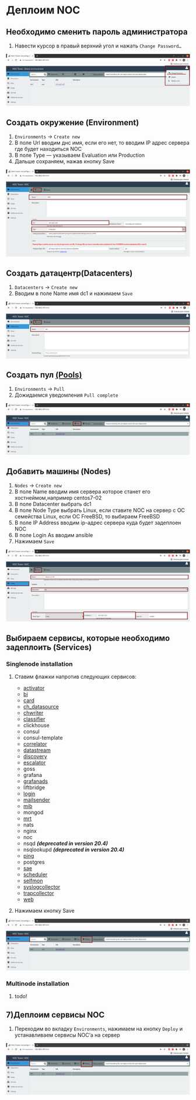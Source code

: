 # Деплоим NOC

## Необходимо сменить пароль администратора

1. Навести курсор в правый верхний угол и нажать `Change Password…`

![](./img/tower-main-window.png)

## Cоздать окружение (Environment)

1. `Environments` → `Create new`
2. В поле Url вводим днс имя, если его нет, то вводим IP адрес  сервера где будет находиться NOC
3. В поле Type — указываем Evaluation или Production  
4. Дальше сохраняем, нажав кнопку Save

![](./img/tower-create-env.png)

## Создать датацентр(Datacenters)

1. `Datacenters` → `Create new`
2. Вводим в поле Name имя dc1 и нажимаем `Save`

![](./img/tower-create-dc.png)

## Создать пул [(Pools)](https://code.getnoc.com/noc/noc/-/edit/master/docs/en/docs/user/reference/concepts/pool/index.md)

1. `Environments` → `Pull`
2. Дожидаемся уведомления `Pull complete`

![](./img/tower-pull-playbooks.png)

## Добавить машины (Nodes)

1. `Nodes` → `Create new`
2. В поле Name вводим имя сервера которое станет его хостнеймом,например centos7-02
3. В поле Datacenter выбрать dc1
4. В поле Node Type выбрать Linux, если ставите NOC на сервер с ОС семейства Linux, если ОС FreeBSD, то выбираем FreeBSD
5. В поле IP Address вводим ip-адрес сервера куда будет задеплоен NOC
6. В поле Login As вводим ansible
7. Нажимаем `Save`

![](./img/tower-add-node.png)

## Выбираем сервисы, которые необходимо задеплоить (Services)

### Singlenode installation

1. Ставим флажки напротив следующих сервисов:
	* [activator](https://docs.getnoc.com/master/en/admin/reference/services/activator/)
	* [bi](https://docs.getnoc.com/master/en/admin/reference/services/bi/)
	* [card](https://docs.getnoc.com/master/en/admin/reference/services/card/)
	* [ch_datasource](https://docs.getnoc.com/master/en/admin/reference/services/datasource/)
	* [chwriter](https://docs.getnoc.com/master/en/admin/reference/services/chwriter/)
	* [classifier](https://docs.getnoc.com/master/en/admin/reference/services/classifier/)
	* clickhouse
	* consul
	* consul-template
	* [correlator](https://docs.getnoc.com/master/en/admin/reference/services/correlator/)
	* [datastream](https://docs.getnoc.com/master/en/admin/reference/services/datastream/)
	* [discovery](https://docs.getnoc.com/master/en/admin/reference/services/discovery/)
	* [escalator](https://docs.getnoc.com/master/en/admin/reference/services/escalator/)
	* goss
	* grafana
	* [grafanads](https://docs.getnoc.com/master/en/admin/reference/services/grafanads/)
	* liftbridge
	* [login](https://docs.getnoc.com/master/en/admin/reference/services/login/)
	* [mailsender](https://docs.getnoc.com/master/en/admin/reference/services/mailsender/)
	* [mib](https://docs.getnoc.com/master/en/admin/reference/services/mib/)
	* mongod
	* [mrt](https://docs.getnoc.com/master/en/admin/reference/services/mrt/)
	* nats
	* nginx
	* noc
	* nsqd **_(deprecated in version 20.4)_**
	* nsqlookupd **_(deprecated in version 20.4)_**
	* [ping](https://docs.getnoc.com/master/en/admin/reference/services/ping)
	* postgres
	* [sae](https://docs.getnoc.com/master/en/admin/reference/services/sae/)
	* [scheduler](https://docs.getnoc.com/master/en/admin/reference/services/scheduler/)
	* [selfmon](https://docs.getnoc.com/master/en/admin/reference/services/selfmon/)
	* [syslogcollector](https://docs.getnoc.com/master/en/admin/reference/services/syslogcollector/)
	* [trapcollector](https://docs.getnoc.com/master/en/admin/reference/services/trapcollector/)
	* [web](https://docs.getnoc.com/master/en/admin/reference/services/web/)

2. Нажимаем кнопку Save

![](./img/6.png)

### Multinode installation

1. todo!

## 7)Деплоим сервисы NOC

1. Переходим во вкладку `Environments`, нажимаем на кнопку `Deploy` и устанавливаем сервисы NOC’а на сервер

![](./img/tower-run-deploy.png)
